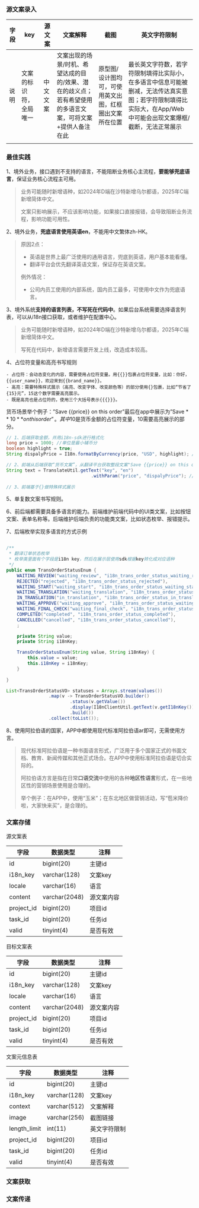 ### 源文案录入

| 字段 | key | 源文案 | 文案解释 | 截图 | 英文字符限制 |
| --- | --- | --- | --- | --- | --- |
| 说明 | 文案的标识符，全局唯一 | 中文文案 | 文案出现的场景/时机、希望达成的目的/效果、潜在的歧义点；若有希望使用的多语言文案，可将文案+提供人备注在此 | 原型图/设计图均可，可使用英文出图，红框圈出文案所在位置 | 最长英文字符数，若字符限制填得比实际小，在多语言中信息可能被删减，无法传达真实意图；若字符限制填得比实际大，在App/Web中可能会出现文案爆框/截断，无法正常展示 |
|  |  |  |  |  |  |

### 最佳实践

1、境外业务，接口遇到不支持的语言，不能阻断业务核心主流程，**要能够兜底语言**，保证业务核心流程主可用。

> 业务可能随时新增语种，如2024年D端在沙特新增乌尔都语，2025年C端新增简体中文。
> 
> 
> 文案只影响展示，不应该影响功能，如果接口直接报错，会导致阻断业务流程，影响功能可用性。
> 

2、境外业务，**兜底语言使用英语en**，不能用中文繁体zh-HK。

> 原因2点：
> 
> - 英语是世界上最广泛使用的通用语言，兜底到英语，用户基本能看懂。
> - 翻译平台会优先翻译英语文案，保证存在英语文案。
> 
> 例外情况：
> 
> - 公司内员工使用的内部系统，国内员工最多，可使用中文作为兜底语言。

3、境外系统**支持的语言列表，不写死在代码中**。如果后台系统需要选择语言列表，可以从i18n接口获取，或者维护在配置中心。

> 业务可能随时新增语种，如2024年D端在沙特新增乌尔都语，2025年C端新增简体中文。
> 
> 
> 写死在代码中，新增语言需要开发上线，改造成本较高。
>

4、占位符变量和高亮书写规则
```
- 占位符：会动态变化的内容，需要使用占位符变量。用{{}}包裹占位符变量，比如：你好，{{user_name}}，欢迎来到{{brand_name}}。
- 高亮：需要特殊样式展示（高亮、改变字体、改变颜色等）的部分使用{}包裹，比如“节省了{15}元”，15这个数字需要高亮展示。
- 既是高亮也是占位符的，使用三个大括号表示{{{}}}。

```

货币场景举个例子：”Save {{price}} on this order”最后在app中展示为”Save $**10** on this order”。其中$10是货币金额的占位符变量，10需要高亮展示的部分。

```java
// 1、后端获取金额，并用i18n-sdk进行格式化
long price = 1000; //单位是最小辅币分
boolean highlight = true;
String dispalyPrice = I18n.formatByCurrency(price, "USD", highlight); // ${10}

// 2、前端从后端获取“货币文案”，从翻译平台获取整段文案"Save {{price}} on this order"，并进行替换
String text = TranslateUtil.getText("key", "en")
								.withParam("price", "dispalyPrice"); //Save ${**10}** on this order
								
// 3、前端基于{}做特殊样式展示

```

5、单复数文案书写规则。

6、前后端都需要具备多语言的能力。前端维护前端代码中的UI类文案，比如按钮文案、表单名称等。后端维护后端负责的功能类文案，比如状态枚举、报错提示。

7、后端枚举实现多语言的方式示例

```java

/**
 * 翻译订单状态枚举
 * 枚举类里面有个字段是i18n key，然后在展示层使用sdk根据key转化成对应语种
 */
public enum TransOrderStatusEnum {
    WAITING_REVIEW("waiting_review", "i18n_trans_order_status_waiting_review"),
    REJECTED("rejected", "i18n_trans_order_status_rejected"),
    WAITING_START("waiting_start", "i18n_trans_order_status_waiting_start"),
    WAITING_TRANSLATION("waiting_translation", "i18n_trans_order_status_waiting_translation"),
    IN_TRANSLATION("in_translation", "i18n_trans_order_status_in_translation"),
    WAITING_APPROVE("waiting_approve", "i18n_trans_order_status_waiting_approve"),
    WAITING_FINAL_CHECK("waiting_final_check", "i18n_trans_order_status_waiting_final_check"),
    COMPLETED("completed", "i18n_trans_order_status_completed"),
    CANCELLED("cancelled", "i18n_trans_order_status_cancelled"),
    ;

    private String value;
    private String i18nKey;

    TransOrderStatusEnum(String value, String i18nKey) {
        this.value = value;
        this.i18nKey = i18nKey;
    }
    
}

List<TransOrderStatusVO> statuses = Arrays.stream(values())
                .map(v -> TransOrderStatusVO.builder()
                        .status(v.getValue())
                        .display(I18nClientUtil.getText(v.getI18nKey()))
                        .build())
                .collect(toList());
```

8、使用阿拉伯语的国家，APP中都使用现代标准阿拉伯语ar即可，无需使用方言。

> 现代标准阿拉伯语是一种书面语言形式，广泛用于多个国家正式的书面文档、教育、新闻传媒和其他正式场合。在APP中使用标准阿拉伯语是切合实际的。
> 
> 
> 阿拉伯语方言是指在日常**口语交流**中使用的各种**地区性语言**形式，在一些地区性的营销场景使用是合理的。
> 
> 举个例子：在APP中，使用“玉米”；在东北地区做营销活动，写“苞米降价啦，大家快来买”，是合理的。
> 

### 文案存储

源文案表

| 字段 | 数据类型 | 注释 |
| --- | --- | --- |
| id | bigint(20) | 主键id |
| i18n_key | varchar(128) | 文案key |
| locale | varchar(16) | 语言 |
| content | varchar(2048) | 源文案内容 |
| project_id | bigint(20) | 项目id |
| task_id | bigint(20) | 任务id |
| valid | tinyint(4) | 是否有效 |

目标文案表

| 字段 | 数据类型 | 注释 |
| --- | --- | --- |
| id | bigint(20) | 主键id |
| i18n_key | varchar(128) | 文案key |
| locale | varchar(16) | 语言 |
| content | varchar(2048) | 源文案内容 |
| project_id | bigint(20) | 项目id |
| task_id | bigint(20) | 任务id |
| valid | tinyint(4) | 是否有效 |

文案元信息表

| 字段 | 数据类型 | 注释 |
| --- | --- | --- |
| id | bigint(20) | 主键id |
| i18n_key | varchar(128) | 文案key |
| context | varchar(512) | 文案解释 |
| image | varchar(256) | 截图链接 |
| length_limit | int(11) | 英文字符限制 |
| project_id | bigint(20) | 项目id |
| task_id | bigint(20) | 任务id |
| valid | tinyint(4) | 是否有效 |

### 文案获取

### 文案传递